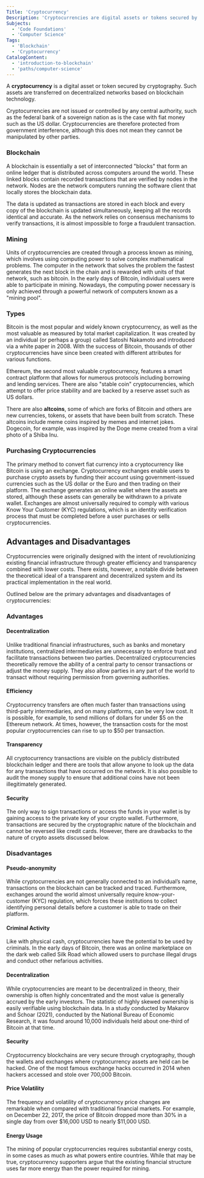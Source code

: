 ```yaml
---
Title: 'Cryptocurrency'
Description: 'Cryptocurrencies are digital assets or tokens secured by cryptography and transferred on decentralized networks based on blockchain technology.'
Subjects:
  - 'Code Foundations'
  - 'Computer Science'
Tags:
  - 'Blockchain'
  - 'Cryptocurrency'
CatalogContent:
  - 'introduction-to-blockchain'
  - 'paths/computer-science'
---
```


A **cryptocurrency** is a digital asset or token secured by cryptography. Such assets are transferred on decentralized networks based on blockchain technology.

Cryptocurrencies are not issued or controlled by any central authority, such as the federal bank of a sovereign nation as is the case with fiat money such as the US dollar. Cryptocurrencies are therefore protected from government interference, although this does not mean they cannot be manipulated by other parties.

### Blockchain

A blockchain is essentially a set of interconnected "blocks" that form an online ledger that is distributed across computers around the world. These linked blocks contain recorded transactions that are verified by nodes in the network. Nodes are the network computers running the software client that locally stores the blockchain data.

The data is updated as transactions are stored in each block and every copy of the blockchain is updated simultaneously, keeping all the records identical and accurate. As the network relies on consensus mechanisms to verify transactions, it is almost impossible to forge a fraudulent transaction.

### Mining

Units of cryptocurrencies are created through a process known as mining, which involves using computing power to solve complex mathematical problems. The computer in the network that solves the problem the fastest generates the next block in the chain and is rewarded with units of that network, such as bitcoin. In the early days of Bitcoin, individual users were able to participate in mining. Nowadays, the computing power necessary is only achieved through a powerful network of computers known as a "mining pool".

### Types

Bitcoin is the most popular and widely known cryptocurrency, as well as the most valuable as measured by total market capitalization. It was created by an individual (or perhaps a group) called Satoshi Nakamoto and introduced via a white paper in 2008. With the success of Bitcoin, thousands of other cryptocurrencies have since been created with different attributes for various functions.

Ethereum, the second most valuable cryptocurrency, features a smart contract platform that allows for numerous protocols including borrowing and lending services. There are also "stable coin" cryptocurrencies, which attempt to offer price stability and are backed by a reserve asset such as US dollars.

There are also **altcoins**, some of which are forks of Bitcoin and others are new currencies, tokens, or assets that have been built from scratch. These altcoins include meme coins inspired by memes and internet jokes. Dogecoin, for example, was inspired by the Doge meme created from a viral photo of a Shiba Inu.

### Purchasing Cryptocurrencies

The primary method to convert fiat currency into a cryptocurrency like Bitcoin is using an exchange. Cryptocurrency exchanges enable users to purchase crypto assets by funding their account using government-issued currencies such as the US dollar or the Euro and then trading on their platform. The exchange generates an online wallet where the assets are stored, although these assets can generally be withdrawn to a private wallet. Exchanges are almost universally required to comply with various Know Your Customer (KYC) regulations, which is an identity verification process that must be completed before a user purchases or sells cryptocurrencies.

## Advantages and Disadvantages

Cryptocurrencies were originally designed with the intent of revolutionizing existing financial infrastructure through greater efficiency and transparency combined with lower costs. There exists, however, a notable divide between the theoretical ideal of a transparent and decentralized system and its practical implementation in the real world.

Outlined below are the primary advantages and disadvantages of cryptocurrencies:

### Advantages

#### Decentralization

Unlike traditional financial infrastructures, such as banks and monetary institutions, centralized intermediaries are unnecessary to enforce trust and facilitate transactions between two parties. Decentralized cryptocurrencies theoretically remove the ability of a central party to censor transactions or adjust the money supply. They also allow parties in any part of the world to transact without requiring permission from governing authorities.

#### Efficiency

Cryptocurrency transfers are often much faster than transactions using third-party intermediaries, and on many platforms, can be very low cost. It is possible, for example, to send millions of dollars for under $5 on the Ethereum network. At times, however, the transaction costs for the most popular cryptocurrencies can rise to up to $50 per transaction.

#### Transparency

All cryptocurrency transactions are visible on the publicly distributed blockchain ledger and there are tools that allow anyone to look up the data for any transactions that have occurred on the network. It is also possible to audit the money supply to ensure that additional coins have not been illegitimately generated.

#### Security

The only way to sign transactions or access the funds in your wallet is by gaining access to the private key of your crypto wallet. Furthermore, transactions are secured by the cryptographic nature of the blockchain and cannot be reversed like credit cards. However, there are drawbacks to the nature of crypto assets discussed below.

### Disadvantages

#### Pseudo-anonymity

While cryptocurrencies are not generally connected to an individual’s name, transactions on the blockchain can be tracked and traced. Furthermore, exchanges around the world almost universally require know-your-customer (KYC) regulation, which forces these institutions to collect identifying personal details before a customer is able to trade on their platform.

#### Criminal Activity

Like with physical cash, cryptocurrencies have the potential to be used by criminals. In the early days of Bitcoin, there was an online marketplace on the dark web called Silk Road which allowed users to purchase illegal drugs and conduct other nefarious activities.

#### Decentralization

While cryptocurrencies are meant to be decentralized in theory, their ownership is often highly concentrated and the most value is generally accrued by the early investors. The statistic of highly skewed ownership is easily verifiable using blockchain data. In a study conducted by Makarov and Schoar (2021), conducted by the National Bureau of Economic Research, it was found around 10,000 individuals held about one-third of Bitcoin at that time.

#### Security

Cryptocurrency blockchains are very secure through cryptography, though the wallets and exchanges where cryptocurrency assets are held can be hacked. One of the most famous exchange hacks occurred in 2014 when hackers accessed and stole over 700,000 Bitcoin.

#### Price Volatility

The frequency and volatility of cryptocurrency price changes are remarkable when compared with traditional financial markets. For example, on December 22, 2017, the price of Bitcoin dropped more than 30% in a single day from over $16,000 USD to nearly $11,000 USD.

#### Energy Usage

The mining of popular cryptocurrencies requires substantial energy costs, in some cases as much as what powers entire countries. While that may be true, cryptocurrency supporters argue that the existing financial structure uses far more energy than the power required for mining.

